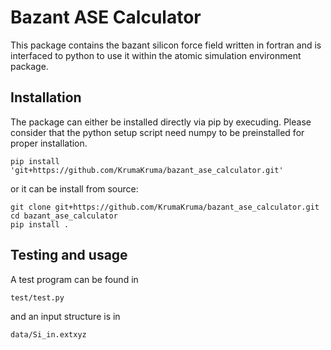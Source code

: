 # Bazant ASE Calculator
This package contains the bazant silicon force field written in fortran and is interfaced to python to use it within the atomic simulation environment package.

## Installation
The package can either be installed directly via pip by execuding. Please consider that the python setup script need numpy to be preinstalled for proper installation.
```
pip install 'git+https://github.com/KrumaKruma/bazant_ase_calculator.git'
```
or it can be install from source:
```
git clone git+https://github.com/KrumaKruma/bazant_ase_calculator.git
cd bazant_ase_calculator
pip install .
```

## Testing and usage
A test program can be found in
```
test/test.py
```
and an input structure is in
```
data/Si_in.extxyz
```

